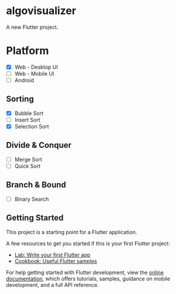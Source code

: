 # algovisualizer

A new Flutter project.

# Platform
- [x] Web - Desktop UI
- [ ] Web - Mobile UI
- [ ] Android

## Sorting
- [x] Bubble Sort
- [ ] Insert Sort
- [x] Selection Sort

## Divide & Conquer
- [ ] Merge Sort
- [ ] Quick Sort

## Branch & Bound
- [ ] Binary Search

## Getting Started

This project is a starting point for a Flutter application.

A few resources to get you started if this is your first Flutter project:

- [Lab: Write your first Flutter app](https://docs.flutter.dev/get-started/codelab)
- [Cookbook: Useful Flutter samples](https://docs.flutter.dev/cookbook)

For help getting started with Flutter development, view the
[online documentation](https://docs.flutter.dev/), which offers tutorials,
samples, guidance on mobile development, and a full API reference.
